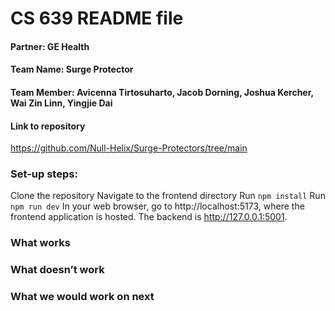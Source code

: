 # CS 639 README file

#### Partner: GE Health

#### Team Name: Surge Protector

#### Team Member: Avicenna Tirtosuharto, Jacob Dorning, Joshua Kercher, Wai Zin Linn, Yingjie Dai

#### Link to repository

https://github.com/Null-Helix/Surge-Protectors/tree/main

### Set-up steps:

Clone the repository
Navigate to the frontend directory
Run `npm install`
Run `npm run dev`
In your web browser, go to http://localhost:5173, where the frontend application is hosted. The backend is http://127.0.0.1:5001.

### What works

### What doesn’t work

### What we would work on next
